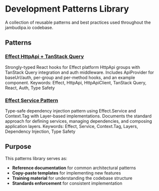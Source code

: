 # Development Patterns Library

A collection of reusable patterns and best practices used throughout the jambudipa.io codebase.

## Patterns

### [Effect HttpApi + TanStack Query](./effect-httpapi-tanstack/README.md)
Strongly-typed React hooks for Effect platform HttpApi groups with TanStack Query integration and auth middleware. Includes ApiProvider for baseUrl/auth, per-group and per-method hooks, and an example component.
Keywords: Effect, HttpApi, HttpApiClient, TanStack Query, React, Auth, Type Safety

### [Effect Service Pattern](./effect-service-pattern/README.md)
Type-safe dependency injection pattern using Effect.Service and Context.Tag with Layer-based implementations. Documents the standard approach for defining services, managing dependencies, and composing application layers.
Keywords: Effect, Service, Context.Tag, Layers, Dependency Injection, Type Safety

## Purpose

This patterns library serves as:
- **Reference documentation** for common architectural patterns
- **Copy-paste templates** for implementing new features
- **Training material** for understanding the codebase structure
- **Standards enforcement** for consistent implementation
